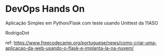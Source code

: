 # DevOps Hands On
Aplicação Simples em Python/Flask com teste usando Unittest da 11ASO

RodrigoDot


ref: https://www.freecodecamp.org/portuguese/news/como-criar-uma-aplicacao-da-web-usando-o-flask-e-implanta-la-na-nuvem/